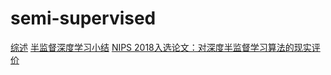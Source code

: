 # semi-supervised
[综述](https://blog.csdn.net/App_12062011/article/details/93314823)
[半监督深度学习小结](https://zhuanlan.zhihu.com/p/33196506)
[NIPS 2018入选论文：对深度半监督学习算法的现实评价](https://zhuanlan.zhihu.com/p/44099857)
